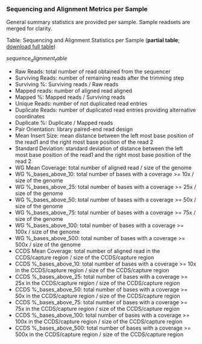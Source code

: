 ### Sequencing and Alignment Metrics per Sample

General summary statistics are provided per sample. Sample readsets are merged for clarity.

Table: Sequencing and Alignment Statistics per Sample (**partial table**; [download full table](sequenceAlignmentTable.tsv))

$sequence_alignment_table$

* Raw Reads: total number of read obtained from the sequencer
* Surviving Reads: number of remaining reads after the trimming step
* Surviving %: Surviving reads / Raw reads
* Mapped reads: number of aligned read aligned
* Mapped %: Mapped reads / Surviving reads
* Unique Reads: number of not duplicated read entries
* Duplicate Reads: number of duplicated read entries providing alternative coordinates
* Duplicate %: Duplicate / Mapped reads
* Pair Orientation: library paired-end read design
* Mean Insert Size: mean distance between the left most base position of the read1 and the right most base position of the read 2
* Standard Deviation: standard deviation of distance between the left most base position of the read1 and the right most base position of the read 2
* WG Mean Coverage: total number of aligned read / size of the genome
* WG %_bases_above_10: total number of bases with a coverage >= 10x / size of the genome
* WG %_bases_above_25: total number of bases with a coverage >= 25x / size of the genome
* WG %_bases_above_50: total number of bases with a coverage >= 50x / size of the genome
* WG %_bases_above_75: total number of bases with a coverage >= 75x / size of the genome
* WG %_bases_above_100: total number of bases with a coverage >= 100x / size of the genome
* WG %_bases_above_500: total number of bases with a coverage >= 500x / size of the genome
* CCDS Mean Coverage: total number of aligned read in the CCDS/capture region / size of the CCDS/capture region
* CCDS %_bases_above_10: total number of bases with a coverage >= 10x in the CCDS/capture region / size of the CCDS/capture region
* CCDS %_bases_above_25: total number of bases with a coverage >= 25x in the CCDS/capture region / size of the CCDS/capture region
* CCDS %_bases_above_50: total number of bases with a coverage >= 50x in the CCDS/capture region / size of the CCDS/capture region
* CCDS %_bases_above_75: total number of bases with a coverage >= 75x in the CCDS/capture region / size of the CCDS/capture region
* CCDS %_bases_above_100: total number of bases with a coverage >= 100x in the CCDS/capture region / size of the CCDS/capture region
* CCDS %_bases_above_500: total number of bases with a coverage >= 500x in the CCDS/capture region / size of the CCDS/capture region
